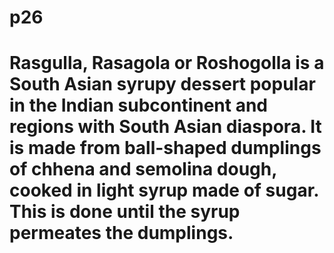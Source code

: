 # p26
# Rasgulla, Rasagola or Roshogolla is a South Asian syrupy dessert popular in the Indian subcontinent and regions with South Asian diaspora. It is made from ball-shaped dumplings of chhena and semolina dough, cooked in light syrup made of sugar. This is done until the syrup permeates the dumplings.